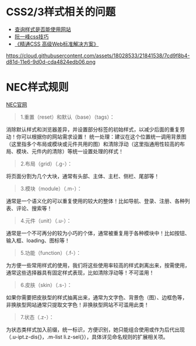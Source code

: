 # CSS2/3样式相关的问题

- [查询样式是否能使用网站](http://caniuse.com/#feat=flexbox)
- [阮一峰css技巧](http://www.ruanyifeng.com/blog/2010/03/css_cookbook.html)
- [《精通CSS 高级Web标准解决方案》](http://baike.baidu.com/link?url=5PsfJ3_QqBxoW9L0sYY6qN3LPHNOqKeatMYq8vswYVe5NUNmjHJvpMTbq96jmxnhD9YmHehDzCpK2_EBFoy1yY6t1i4QlzbLdYT_4sGS-TAiyDWeQCbOvSDCwk4hu295gX2dHimATw2OnxSONO34thnn4blaaqi9TIUanSh8dTQpa53UzETKlfY9VR9bguaSrOhomOEpkp48lQC0sEzItuek4mBXP-SgDHJ39_4y9M_)

https://cloud.githubusercontent.com/assets/18028533/21841538/7cd9f8b4-d81d-11e6-9d0d-cda4824edb06.png


# NEC样式规则
[NEC官网](http://nec.netease.com/standard/css-sort.html)



> 1.重置（reset）和默认（base）（tags）：

消除默认样式和浏览器差异，并设置部分标签的初始样式，以减少后面的重复劳动！你可以根据你的网站需求设置！
统一处理：建议在这个位置统一调用背景图（这里指多个布局或模块或元件共用的图）和清除浮动（这里指通用性较高的布局、模块、元件内的清除）等统一设置处理的样式！

> 2.布局（grid）（.g-）：

将页面分割为几个大块，通常有头部、主体、主栏、侧栏、尾部等！

> 3.模块（module）（.m-）：

通常是一个语义化的可以重复使用的较大的整体！比如导航、登录、注册、各种列表、评论、搜索等！

> 4.元件（unit）（.u-）：

通常是一个不可再分的较为小巧的个体，通常被重复用于各种模块中！比如按钮、输入框、loading、图标等！

> 5.功能（function）（.f-）：

为方便一些常用样式的使用，我们将这些使用率较高的样式剥离出来，按需使用，通常这些选择器具有固定样式表现，比如清除浮动等！不可滥用！

> 6.皮肤（skin）（.s-）：

如果你需要把皮肤型的样式抽离出来，通常为文字色、背景色（图）、边框色等，非换肤型网站通常只提取文字色！非换肤型网站不可滥用此类！

> 7.状态（.z-）：

为状态类样式加入前缀，统一标识，方便识别，她只能组合使用或作为后代出现（.u-ipt.z-dis{}，.m-list li.z-sel{}），具体详见命名规则的扩展相关项。


